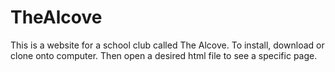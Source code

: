 # TheAlcove
This is a website for a school club called The Alcove. 
To install, download or clone onto computer.
Then open a desired html file to see a specific page.
